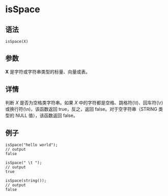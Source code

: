 # isSpace

## 语法

`isSpace(X)`

## 参数

**X** 是字符或字符串类型的标量、向量或表。

## 详情

判断 *X* 是否为空格类字符串。如果 *X* 中的字符都是空格、跳格符(\t)、回车符(\r)或换行符(\n)，该函数返回 true，反之，返回
false。对于空字符串（STRING 类型的 NULL 值），该函数返回 false。

## 例子

```
isSpace("hello world");
// output
false

isSpace(" \t ");
// output
true

isSpace(string());
// output
false
```

